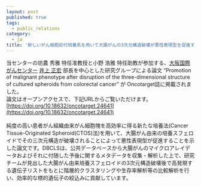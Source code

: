 ```yaml
---
layout: post
published: true
tags:
  - public_relations
category:
  - ja
title: '新しいがん細胞初代培養系を用いて大腸がんの3次元構造破壊が悪性表現型を促進することを示した論文が Oncotarget誌に掲載されました'
---
```

当センターの坊農 秀雅 特任准教授と小野 浩雅 特任助教が参加する、[大阪国際がんセンター](http://www.mc.pref.osaka.jp/) [井上 正宏](http://www.mc.pref.osaka.jp/en/department/biochem/member_md.html) 部長を中心とした研究グループによる論文 “Promotion of malignant phenotype after disruption of the three-dimensional structure of cultured spheroids from colorectal cancer” が Oncotarget誌に掲載されました。  
論文はオープンアクセスで、下記URLからご覧いただけます。  
[https://doi.org/10.18632/oncotarget.24641](https://doi.org/10.18632/oncotarget.24641)  
<br />
純度の高い患者がん組織由来がん細胞塊を高効率に得る新たな培養法(Cancer Tissue-Originated Spheroid(CTOS)法)を用いて、大腸がん由来の培養スフェロイドでその三次元構造が破壊されることによって悪性表現型が促進することを示した論文です。DBCLSは、公共データベースから大腸がんのマイクロアレイデータおよびそれに付随した予後に関するメタデータを収集・解析した上で、研究チームが見出した大腸がん由来培養スフェロイドの3次元構造破壊後で高発現する遺伝子リストをもとに階層的クラスタリングや生存率解析等の比較解析を行い、効率的な標的遺伝子の絞込みに貢献しています。